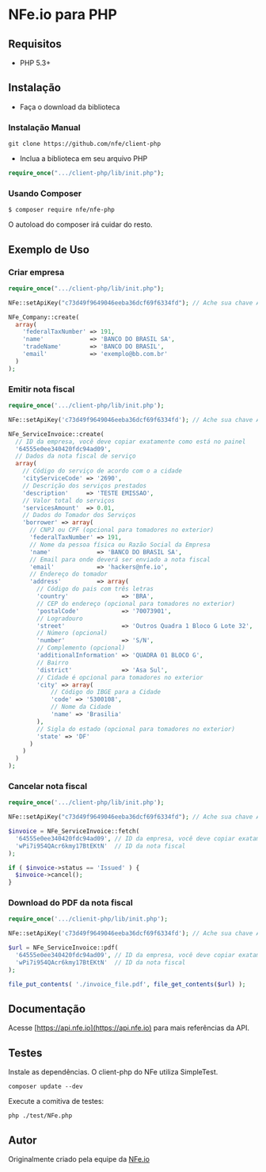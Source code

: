 # NFe.io para PHP

## Requisitos

* PHP 5.3+

## Instalação
 - Faça o download da biblioteca

### Instalação Manual

~~~
git clone https://github.com/nfe/client-php
~~~

 - Inclua a biblioteca em seu arquivo PHP

```php
require_once(".../client-php/lib/init.php");
```

### Usando Composer

~~~
$ composer require nfe/nfe-php
~~~

O autoload do composer irá cuidar do resto.

## Exemplo de Uso

### Criar empresa
```php
require_once(".../client-php/lib/init.php");

NFe::setApiKey("c73d49f9649046eeba36dcf69f6334fd"); // Ache sua chave API no Painel

NFe_Company::create(
  array(
    'federalTaxNumber' => 191,
    'name'             => 'BANCO DO BRASIL SA',
    'tradeName'        => 'BANCO DO BRASIL',
    'email'            => 'exemplo@bb.com.br'
  )
);
```

### Emitir nota fiscal
```php
require_once('.../client-php/lib/init.php');

NFe::setApiKey('c73d49f9649046eeba36dcf69f6334fd'); // Ache sua chave API no Painel

NFe_ServiceInvoice::create(
  // ID da empresa, você deve copiar exatamente como está no painel
  '64555e0ee340420fdc94ad09',
  // Dados da nota fiscal de serviço
  array(
    // Código do serviço de acordo com o a cidade
    'cityServiceCode' => '2690',
    // Descrição dos serviços prestados
    'description'     => 'TESTE EMISSAO',
    // Valor total do serviços
    'servicesAmount'  => 0.01,
    // Dados do Tomador dos Serviços
    'borrower' => array(
      // CNPJ ou CPF (opcional para tomadores no exterior)
      'federalTaxNumber' => 191,
      // Nome da pessoa física ou Razão Social da Empresa
      'name'             => 'BANCO DO BRASIL SA',
      // Email para onde deverá ser enviado a nota fiscal
      'email'            => 'hackers@nfe.io',
      // Endereço do tomador
      'address'          => array(
        // Código do pais com três letras
        'country'               => 'BRA',
        // CEP do endereço (opcional para tomadores no exterior)
        'postalCode'            => '70073901',
        // Logradouro
        'street'                => 'Outros Quadra 1 Bloco G Lote 32',
        // Número (opcional)
        'number'                => 'S/N',
        // Complemento (opcional)
        'additionalInformation' => 'QUADRA 01 BLOCO G',
        // Bairro
        'district'              => 'Asa Sul',
        // Cidade é opcional para tomadores no exterior
        'city' => array(
            // Código do IBGE para a Cidade
            'code' => '5300108',
            // Nome da Cidade
            'name' => 'Brasilia'
        ),
        // Sigla do estado (opcional para tomadores no exterior)
        'state' => 'DF'
      )
    )
  )
);
```

### Cancelar nota fiscal
```php
require_once('.../client-php/lib/init.php');

NFe::setApiKey("c73d49f9649046eeba36dcf69f6334fd"); // Ache sua chave API no Painel

$invoice = NFe_ServiceInvoice::fetch(
  '64555e0ee340420fdc94ad09', // ID da empresa, você deve copiar exatamente como está no painel
  'wPi7i954QAcr6kmy17BtEKtN'  // ID da nota fiscal
);

if ( $invoice->status == 'Issued' ) {
  $invoice->cancel();
}
```

### Download do PDF da nota fiscal
```php
require_once('.../clienit-php/lib/init.php');

NFe::setApiKey('c73d49f9649046eeba36dcf69f6334fd'); // Ache sua chave API no Painel

$url = NFe_ServiceInvoice::pdf(
  '64555e0ee340420fdc94ad09', // ID da empresa, você deve copiar exatamente como está no painel
  'wPi7i954QAcr6kmy17BtEKtN'  // ID da nota fiscal
);

file_put_contents( './invoice_file.pdf', file_get_contents($url) );
```

## Documentação

Acesse [https://api.nfe.io](https://api.nfe.io) para mais referências da API.

## Testes

Instale as dependências. O client-php do NFe utiliza SimpleTest.

~~~
composer update --dev
~~~

Execute a comitiva de testes:
~~~
php ./test/NFe.php
~~~

## Autor

Originalmente criado pela equipe da [NFe.io](https://github.com/orgs/nfe/people)
